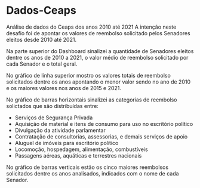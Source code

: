 # Dados-Ceaps
Análise de dados do Ceaps dos anos 2010 até 2021
A intenção neste desafio foi de apontar os valores de reembolso solicitado pelos Senadores eleitos desde 2010 até 2021.

Na parte superior do Dashboard sinalizei a quantidade de Senadores eleitos dentre os anos de 2010 a 2021, o valor médio de reembolso solicitado por cada Senador e o total geral.

No gráfico de linha superior mostro os valores totais de reembolso solicitados dentre os anos apontando o menor valor sendo no ano de 2010 e os maiores valores nos anos de 2015 e 2021. 

No gráfico de barras horizontais sinalizei as categorias de reembolso solictados que são distribuídas entre:

* Serviços de Segurança Privada
* Aquisição de material e itens de consumo para uso no escritório político
* Divulgação da atividade parlamentar
* Contratação de consultorias, assessorias, e demais serviços de apoio
* Aluguel de imóveis para escritório político
* Locomoção, hospedagem, alimentação, combustíveis
* Passagens aéreas, aquáticas e terrestres nacionais

No gráfico de barras verticais estão os cinco maiores reembolsos solicitados dentre os anos analisados, indicados com o nome de cada Senador.









